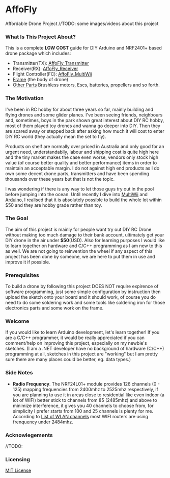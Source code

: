 # AffoFly
Affordable Drone Project
//TODO: some images/videos about this project
### What Is This Project About?
This is a complete **LOW COST** guide for DIY Arduino and NRF2401+ based drone package which includes: 
- Transmitter(TX): [AffoFly_Transmitter](/AffoFly_Transmitter)
- Receiver(RX): [AffoFly_Receiver](/AffoFly_Receiver)
- Flight Controller(FC): [AffoFly_MultiWii](/AffoFly_MultiWii)
- [Frame](/frame) (the body of drone) 
- [Other Parts](/other-parts) Brushless motors, Escs, batteries, propellers and so forth.

### The Motivation
I've been in RC hobby for about three years so far, mainly building and flying drones and some glider planes. I've been seeing friends, neighbours and, sometimes, boys in the park shown great interest about DIY RC hobby, most of them played toy drones and wanna go deeper into DIY. Then they are scared away or stepped back after asking how much it will cost to enter DIY RC world (they actually mean the set to fly). 

Products on shelf are normally over priced in Australia and only good for an urgent need, understandablly, labour and shipping cost is quite high here and the tiny market makes the case even worse, vendors only stock high value (of course better quality and better performance) items in order to maintain an acceptable margin. I do not against high end products as I do own some decent drone parts, transmitters and have been spending thousands over these years but that is not the topic.

I was wondering if there is any way to let those guys try out in the pool before jumping into the ocean. Until recently I dive into [MultiWii](https://github.com/multiwii) and [Arduino](https://www.arduino.cc), I realised that it is absolutely possible to build the whole lot within $50 and they are hobby grade rather than toy.

### The Goal
The aim of this project is mainly for people want try out DIY RC Drone without making too much damage to their bank account, ultimately get your DIY drone in the air under **$50**(USD). Also for learning purposes I would like to learn together on hardware and C/C++ programming as I am new to this as well. We are not going to reinvention the wheel if any aspect of this project has been done by someone, we are here to put them in use and improve it if possible.

### Prerequisites
To build a drone by following this project DOES NOT require expirence of software programming, just some simple configuration by instruction then upload the sketch onto your board and it should work, of course you do need to do some soldering work and some tools like soldering iron for those electronics parts and some work on the frame. 

### Welcome
If you would like to learn Arduino development, let's learn together! If you are a C/C++ programmer, it would be really appreciated if you can comment/help on improving this project, especially on my newbie's sketches. (I am a .NET developer have no background of hardware (C/C++) programming at all, sketches in this project are "working" but I am pretty sure there are many places could be better, eg. data types.)

### Side Notes
 - **Radio Frequency**. The NRF24L01+ module provides 126 channels (0 - 125) mapping frequencies from 2400mhz to 2525mhz respectively, if you are planning to use it in areas close to residential like even indoor (a lot of WIFI) better stick to channels from 85 (2485mhz) and above to minimize interference, it gives you 40 channels to choose from, for simplicity I prefer starts from 100 and 25 channels is plenty for me. According to [List of WLAN channels](https://en.wikipedia.org/wiki/List_of_WLAN_channels) most WIFI routers are using frenquency under 2484mhz.

### Acknowlegements
//TODO:

### Licensing
[MIT License](/LICENSE)

